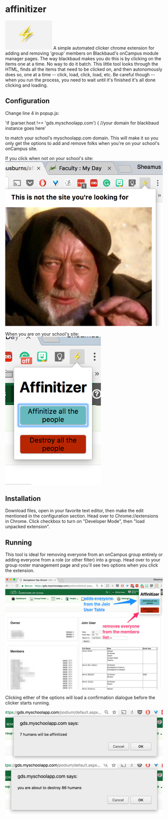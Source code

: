 # affinitizer
<img src='/resources/AffinitizerIcon.png' width='150px' />
A simple automated clicker chrome extension for adding and removing 'group' members on Blackbaud's onCampus module manager pages. The way blackbaud makes you do this is by clicking on the items one at a time. No way to do it batch. This little tool looks through the HTML, finds all the items that need to be clicked on, and then autonomously does so, one at a time -- click, load, click, load, etc. Be careful though -- when you run the process, you need to wait until it's finished it's all done clicking and loading. 


## Configuration
Change line 4 in popup.js:

'if (parser.host !== 'gds.myschoolapp.com') { //your domain for blackbaud instance goes here' 

to match your school's myschoolapp.com domain. This will make it so you only get the options to add and remove folks when you're on your school's onCampus site.

If you click when not on your school's site:
![wrong site](/resources/WrongSite.png?raw=true)

When you are on your school's site:
![correct site](/resources/AffinitizerView.png?raw=true)


## Installation
Download files, open in your favorite text editor, then make the edit mentioned in the configuration section. Head over to Chrome://extensions in Chrome. Click checkbox to turn on "Developer Mode", then "load unpacked extension". 


## Running
This tool is ideal for removing everyone from an onCampus group entirely or adding everyone from a role (or other filter) into a group. Head over to your group roster management page and you'll see two options when you click the extension.

![manage roster](/resources/ManageRoster.png?raw=true)

Clicking either of the options will load a confirmation dialogue before the clicker starts running. 

![manage roster](/resources/WarningAdd.png?raw=true)
![manage roster](/resources/WarningRemove.png?raw=true)

